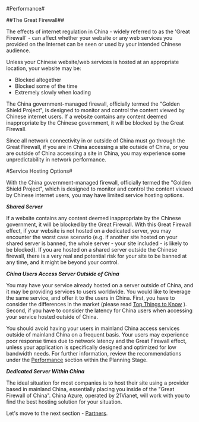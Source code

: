 #Performance#

##The Great Firewall##

The effects of internet regulation in China - widely referred to as the 'Great Firewall' - can affect whether your website or any web services you provided on the Internet can be seen or used by your intended Chinese audience.

Unless your Chinese website/web services is hosted at an appropriate location, your website may be:

- Blocked altogether
- Blocked some of the time
- Extremely slowly when loading
 
The China government-managed firewall, officially termed the "Golden Shield Project", is designed to monitor and control the content viewed by Chinese internet users. If a website contains any content deemed inappropriate by the Chinese government, it will be blocked by the Great Firewall.
 
Since all network connectivity in or outside of China must go through the Great Firewall, if you are in China accessing a site outside of China, or you are outside of China accessing a site in China, you may experience some unpredictability in network performance.

#Service Hosting Options#

With the China government-managed firewall, officially termed the "Golden Shield Project", which is designed to monitor and control the content viewed by Chinese internet users, you may have limited service hosting options.

_**Shared Server**_
 
If a website contains any content deemed inappropriate by the Chinese government, it will be blocked by the Great Firewall. With this Great Firewall effect, if your website is not hosted on a dedicated server, you may encounter the worst case scenario (e.g. if another site hosted on your shared server is banned, the whole server - your site included - is likely to be blocked). If you are hosted on a shared server outside the Chinese firewall, there is a very real and potential risk for your site to be banned at any time, and it might be beyond your control.
 
_**China Users Access Server Outside of China**_
 
You may have your service already hosted on a server outside of China, and it may be providing services to users worldwide. You would like to leverage the same service, and offer it to the users in China. First, you have to consider the differences in the market (please read [Top Things to Know](https://github.com/Azure/AzureGlobalConnectionCenter/blob/master/PlayBook/Playbook%20Overview/Top%20Things%20to%20Know.md) ). Second, if you have to consider the latency for China users when accessing your service hosted outside of China.
 
You should avoid having your users in mainland China access services outside of mainland China on a frequent basis. Your users may experience poor response times due to network latency and the Great Firewall effect, unless your application is specifically designed and optimized for low bandwidth needs. For further information, review the recommendations under the [Performance](https://github.com/Azure/AzureGlobalConnectionCenter/blob/master/PlayBook/Planning/Guidance/Performance.md) section within the Planning Stage.
 
_**Dedicated Server Within China**_
 
The ideal situation for most companies is to host their site using a provider based in mainland China, essentially placing you inside of the "Great Firewall of China". China Azure, operated by 21Vianet, will work with you to find the best hosting solution for your situation.


Let's move to the next section - [Partners](https://github.com/Azure/AzureGlobalConnectionCenter/edit/master/PlayBook/Envisioning/Guidance/Partners.md).
